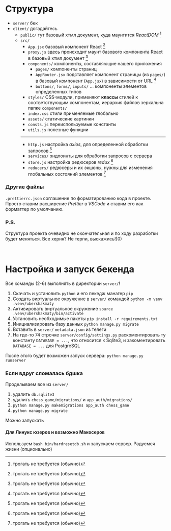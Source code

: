 # Структура
- `server/` бек
- `client/` догадайтесь
    - `public/` тут базовый хтмл документ, куда маунтится *ReactDOM* [^dnt]
    - `src/`
        - `App.jsx` базовый компонент React [^dnt]
        - `proxy.js` здесь происходит маунт базового компонента React в базовый хтмл документ [^dnt]
        - `components/` компоненты, составляющие нашего приложения
            - `pages/` компоненты страниц
            - `AppRouter.jsx` подставляет компонент страницы (из `pages/`)
              в базовый компонент (`App.jsx`) в зависимости от URL [^dnt]
            - `buttons/`, `forms/`, `inputs/` ... компоненты элементов определенных типов
        - `styles/` CSS-модули, применяют **классы** стилей к соответствующим компонентам,
          иерархия файлов зеркальна папке `components/`
        - `index.css` стили применяемые глобально
        - `assets/` статические картинки
        - `consts.js` переиспользуемые константы
        - `utils.js` полезные функции
        ---
        - `http.js` настройка *axios*, для определенной обработки запросов [^dnt]
        - `services/` эндпоинты для обработки запросов с сервера
        - `store.js` настройка редюсеров *redux* [^dnt]
        - `reducers/` редюсеры и их экшоны,
          нужны для изменения глобальных состояний элементов [^dnt]

### Другие файлы
`.prettierrc.json` соглашение по форматированию кода в проекте.
Просто ставим расширение *Prettier* в *VSCode* и ставим его как форматтер по умолчанию.

### P.S.
Структура проекта очевидно не окончательная и по ходу разработки будет меняться.
Все херня? Не терпи, выскажись!)0)

<br />

# Настройка и запуск бекенда
Все команды (2-6) выполнять в директории `server/`!
1. Скачать и установить `python` и его пекедж манагер `pip`
2. Создать виртуальное окружение в `server/` командой `python -m venv .venv/ubershakmaty`
3. Активировать виртуальное окружение `source .venv/ubershakmaty/bin/activate`
4. Установить необходимые пакеты `pip install -r requirements.txt`
5. Инициализировать базу данных `python manage.py migrate`
6. Вставить в `server/` `metadata.json` из телеги
7. На где-то 74 строчке `server/config/settings.py`
   раскоментировать ту константу `DATABASE = ...`, что относится к Sqlite3,
   и закоментировать `DATABASE = ...` для PostgreSQL
<!---->
После этого будет возможен запуск сервера: `python manage.py runserver`

### Если вдруг сломалась бдшка
Проделываем все из `server/`
1. удалить `db.sqlite3`
2. удалить `chess_game/migrations/` и `app_auth/migrations/`
3. `python manage.py makemigrations app_auth chess_game`
4. `python manage.py migrate`
<!---->
Можно запускать

#### Для Линукс юзеров и возможно Макосеров
Используем `bash bin/hardresetdb.sh` и запускаем сервер. Радуемся жизни (опционально)


[^dnt]: трогать не требуется (обычно)
